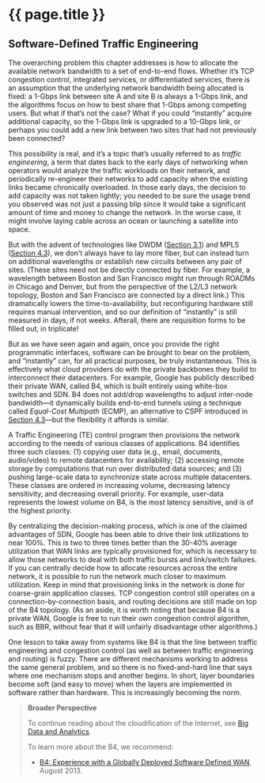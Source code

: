 # {{ page.title }}

## Software-Defined Traffic Engineering

The overarching problem this chapter addresses is how to allocate the
available network bandwidth to a set of end-to-end flows. Whether it’s
TCP congestion control, integrated services, or differentiated
services, there is an assumption that the underlying network bandwidth
being allocated is fixed: a 1-Gbps link between site A and site B is
always a 1-Gbps link, and the algorithms focus on how to best share
that 1-Gbps among competing users. But what if that’s not the case?
What if you could “instantly” acquire additional capacity, so the
1-Gbps link is upgraded to a 10-Gbps link, or perhaps you could add a
new link between two sites that had not previously been connected?

This possibility is real, and it’s a topic that’s usually referred to
as *traffic engineering*, a term that dates back to the early days of
networking when operators would analyze the traffic workloads on their
network, and periodically re-engineer their networks to add capacity
when the existing links became chronically overloaded. In those early
days, the decision to add capacity was not taken lightly; you needed
to be sure the usage trend you observed was not just a passing blip
since it would take a significant amount of time and money to change
the network. In the worse case, it might involve laying cable across
an ocean or launching a satellite into space.

But with the advent of technologies like DWDM
([Section 3.1](../internetworking/switching.md)) and MPLS
([Section 4.3](../scaling/mpls.md)), we don't always have to lay more
fiber, but can instead turn on additional wavelengths or establish new
circuits between any pair of sites. (These sites need not be directly
connected by fiber. For example, a wavelength between Boston and
San Francisco might run through ROADMs in Chicago and Denver, but from
the perspective of the L2/L3 network topology, Boston and San Francisco
are connected by a direct link.) This dramatically lowers the
time-to-availability, but reconfiguring hardware still requires manual
intervention, and so our definition of “instantly” is still measured in
days, if not weeks. Afterall, there are requisition forms to be filled
out, in triplicate!

But as we have seen again and again, once you provide the right
programmatic interfaces, software can be brought to bear on the
problem, and “instantly” can, for all practical purposes, be truly
instantaneous. This is effectively what cloud providers do with the
private backbones they build to interconnect their datacenters. For
example, Google has publicly described their private WAN, called B4,
which is built entirely using white-box switches and SDN. B4 does not
add/drop wavelengths to adjust inter-node bandwidth—it dynamically
builds end-to-end tunnels using a technique called *Equal-Cost
Multipath* (ECMP), an alternative to CSPF introduced in
[Section 4.3](../scaling/mpls.md)—but the flexibility it affords is
similar.

A Traffic Engineering (TE) control program then provisions the network
according to the needs of various classes of applications. B4
identifies three such classes: (1) copying user data (e.g., email,
documents, audio/video) to remote datacenters for availability; (2)
accessing remote storage by computations that run over distributed
data sources; and (3) pushing large-scale data to synchronize state
across multiple datacenters. These classes are ordered in increasing
volume, decreasing latency sensitivity, and decreasing overall
priority. For example, user-data represents the lowest volume on B4,
is the most latency sensitive, and is of the highest priority.

By centralizing the decision-making process, which is one of the
claimed advantages of SDN, Google has been able to drive their link
utilizations to near 100%. This is two to three times better than the
30-40% average utilization that WAN links are typically provisioned
for, which is necessary to allow those networks to deal with both
traffic bursts and link/switch failures. If you can centrally decide
how to allocate resources across the entire network, it is possible to
run the network much closer to maximum utilization. Keep in mind that
provisioning links in the network is done for coarse-grain application
classes. TCP congestion control still operates on a
connection-by-connection basis, and routing decisions are still made
on top of the B4 topology. (As an aside, it is worth noting that
because B4 is a private WAN, Google is free to run their own
congestion control algorithm, such as BBR, without fear that it will
unfairly disadvantage other algorithms.)

One lesson to take away from systems like B4 is that the line between
traffic engineering and congestion control (as well as between traffic
engineering and routing) is fuzzy. There are different mechanisms
working to address the same general problem, and so there is no
fixed-and-hard line that says where one mechanism stops and another
begins. In short, layer boundaries become soft (and easy to move) when
the layers are implemented in software rather than hardware. This is
increasingly becoming the norm.

<!--- > [!NOTE|label:Broader Perspective] --->
> **Broader Perspective**
>
> To continue reading about the cloudification of the Internet, see
> [Big Data and Analytics](../data/trend.md).
>
> To learn more about the B4, we recommend:
> * [B4: Experience with a Globally Deployed Software Defined WAN](https://cseweb.ucsd.edu/~vahdat/papers/b4-sigcomm13.pdf), August 2013.
